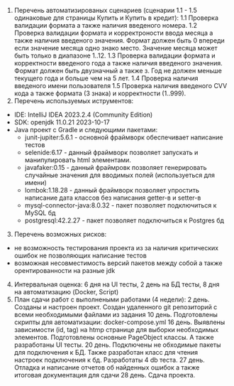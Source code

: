 1. Перечень автоматизированых сценариев (сценарии 1.1 - 1.5 одинаковые для страницы Купить и Купить в кредит):
1.1 Проверка валидации формата а также наличия введеного номера.
1.2 Проверка валидации формата и корректроности ввода месяца а также наличия введеного значения. Формат должен быть 0 впереди если значение месяца одно знако место. Значение месяца может быть только в диапазоне 1..12. 
1.3 Проверка валидации формата и корректности введеного года а также наличия введеного значения. Формат должен быть двузначный а также з. Год не должен меньше текущего года и больше чем на 5 лет. 
1.4 Проверка наличия введеного имени пользователя
1.5 Проверка наличия введеного CVV кода а также формата (3 знака) и корректности (1..999).
2. Перечень используемых иструментов:
- IDE: IntelliJ IDEA 2023.2.4 (Community Edition)
- SDK: openjdk 11.0.21 2023-10-17
- Java проект с Gradle и следующими пакетами:
  - junit-jupiter:5.6.1 - основной фраймворк обеспечивает написание тестов 
  - selenide:6.17 - данный фраймворк позволяет запускать и манипулировать html элементами.
  - javafaker:0.15 - данный фраймровк позволяет генерировать случайные значения для вводимых полей (используеться для имени)
  - lombok:1.18.28 - данный фраймворк позволяет упростить написание дата классов без написания getter-в и setter-в 
  - mysql-connector-java:8.0.32 - пакет позволяет подключиться к MySQL бд 
  - postgresql:42.2.27  - пакет позволяет подключиться к Postgres бд
3. Перечень возможных рисков:
- не возможность тестирования проекта из за наличия критических ошибок не позволяющих написание тестов
- возможная несовместимость версий пакетов между собой а также орентированности на разные jdk
4. Интервальная оценка: 6 дня на UI тесты, 2 день на БД тесты, 8 дня на автоматизацию (Docker, Script)
5. План сдачи работ с выполнеными работами (4 недели):
   2 день. Созданы и настроен проект. Создан удаленного git репозиторий с всеми необходимыми файлами из задания
   10 день. Подготовлены скрипты для автоматизации: docker-compose.yml
   16 день. Выявлены зависимости (id, tag) на htmp странице для выборки необходимых элементов. Подготовлены основные PageObjeсt классы. А также разработаны UI тесты.
   20 день. Подключены не обходимые пакеты для подключения к БД. Также разработан класс для чтения настроек подключения к бд. Разработаты 4 db теста.
   27 день. Отладка и написание отчетов об найденных ошибок а также итоговая документация для сдачи
   28 день. Сдача проекта.     
